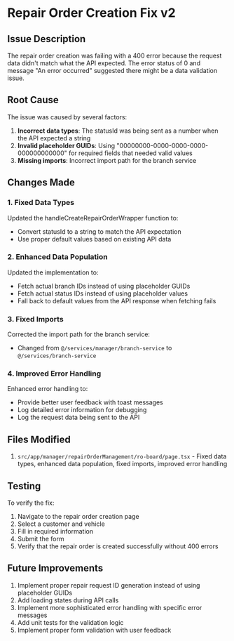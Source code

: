 # Repair Order Creation Fix v2

## Issue Description

The repair order creation was failing with a 400 error because the request data didn't match what the API expected. The error status of 0 and message "An error occurred" suggested there might be a data validation issue.

## Root Cause

The issue was caused by several factors:

1. **Incorrect data types**: The statusId was being sent as a number when the API expected a string
2. **Invalid placeholder GUIDs**: Using "00000000-0000-0000-0000-000000000000" for required fields that needed valid values
3. **Missing imports**: Incorrect import path for the branch service

## Changes Made

### 1. Fixed Data Types

Updated the handleCreateRepairOrderWrapper function to:
- Convert statusId to a string to match the API expectation
- Use proper default values based on existing API data

### 2. Enhanced Data Population

Updated the implementation to:
- Fetch actual branch IDs instead of using placeholder GUIDs
- Fetch actual status IDs instead of using placeholder values
- Fall back to default values from the API response when fetching fails

### 3. Fixed Imports

Corrected the import path for the branch service:
- Changed from `@/services/manager/branch-service` to `@/services/branch-service`

### 4. Improved Error Handling

Enhanced error handling to:
- Provide better user feedback with toast messages
- Log detailed error information for debugging
- Log the request data being sent to the API

## Files Modified

1. `src/app/manager/repairOrderManagement/ro-board/page.tsx` - Fixed data types, enhanced data population, fixed imports, improved error handling

## Testing

To verify the fix:
1. Navigate to the repair order creation page
2. Select a customer and vehicle
3. Fill in required information
4. Submit the form
5. Verify that the repair order is created successfully without 400 errors

## Future Improvements

1. Implement proper repair request ID generation instead of using placeholder GUIDs
2. Add loading states during API calls
3. Implement more sophisticated error handling with specific error messages
4. Add unit tests for the validation logic
5. Implement proper form validation with user feedback